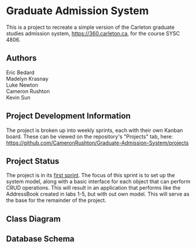 # Graduate Admission System
This is a project to recreate a simple version of the Carleton graduate studies admission system, https://360.carleton.ca, for the course SYSC 4806.

## Authors
Eric Bedard <br>
Madelyn Krasnay <br>
Luke Newton <br>
Cameron Rushton <br>
Kevin Sun 

## Project Development Information
The project is broken up into weekly sprints, each with their own Kanban board. These can be viewed on the repository's "Projects" tab, here: https://github.com/CameronRushton/Graduate-Admission-System/projects

## Project Status
The project is in its [first sprint](https://github.com/CameronRushton/Graduate-Admission-System/projects/1). The focus of this sprint is to set up the system model, along with a basic interface for each object that can perform CRUD operations. This will result in an application that performs like the AddressBook created in labs 1-5, but with out own model. This will serve as the base for the remainder of the project.

## Class Diagram

## Database Schema